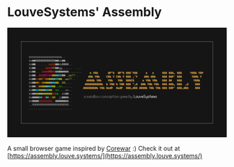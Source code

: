 # LouveSystems' Assembly

![](github/header.png)

A small browser game inspired by [Corewar](https://corewar.co.uk/) :)
Check it out at [https://assembly.louve.systems/](https://assembly.louve.systems/)
